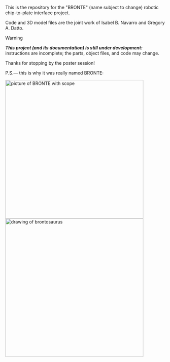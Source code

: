This is the repository for the "BRONTE" (name subject to change) robotic chip-to-plate interface project.


Code and 3D model files are the joint work of Isabel B. Navarro and Gregory A. Datto.

>[!WARNING]
>
>_**This project (and its documentation) is still under development:**_ instructions are incomplete; the parts, object files, and code may change.


Thanks for stopping by the poster session!


P.S.— this is why it was really named BRONTE:

<img width="435" alt="picture of BRONTE with scope" src="https://github.com/user-attachments/assets/9c4b6220-687e-4f86-a0a1-f17ce05fdd42" />

<img width="435" alt="drawing of brontosaurus" src= "https://github.com/user-attachments/assets/d14ef03e-46af-4da7-adab-9ce13be6d21f"/>
